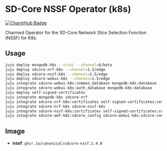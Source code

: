 # SD-Core NSSF Operator (k8s)
[![CharmHub Badge](https://charmhub.io/sdcore-nssf-k8s/badge.svg)](https://charmhub.io/sdcore-nssf-k8s)

Charmed Operator for the SD-Core Network Slice Selection Function (NSSF) for K8s.

## Usage
```bash
juju deploy mongodb-k8s --trust --channel=6/beta
juju deploy sdcore-nrf-k8s --channel=1.5/edge
juju deploy sdcore-nssf-k8s --channel=1.5/edge
juju deploy sdcore-webui-k8s --channel=1.5/edge
juju integrate sdcore-webui-k8s:common_database mongodb-k8s:database
juju integrate sdcore-webui-k8s:auth_database mongodb-k8s:database
juju deploy self-signed-certificates
juju integrate mongodb-k8s sdcore-nrf
juju integrate sdcore-nrf-k8s:certificates self-signed-certificates:certificates
juju integrate sdcore-nrf-k8s sdcore-nssf-k8s
juju integrate sdcore-nssf-k8s:certificates self-signed-certificates:certificates
juju integrate sdcore-amf-k8s:sdcore_config sdcore-webui-k8s:sdcore-config
```

## Image

- **nssf**: `ghcr.io/canonical/sdcore-nssf:1.4.0`

